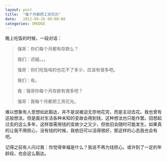 ```yaml
---
layout: post
title:  "每个月都把工资花光"
date:   2012-09-26 09:00:00
categories: SMUDGE
---
```


晚上吃饭的时候，一段对话：



<blockquote>

强哥：你们每个月都有存款么？



我们：迟疑。。。



强哥：你们吃饭啥的也花不了多少，应该有很多吧。



我们：有。



我：强哥你每个月存款有很多吧？



强哥：我每个月都把工资花光。

</blockquote>



难以想象有人思想如此豁达，并不是说被迫无奈地花完，而是主动去花。我也曾有这般想法，但是面对生活各种未知的变故会用到钱，这种想法也只能作罢。回想起过去的这么多年，这样亟需用钱的变故少之又少，但依旧会随时可能发生。如果真的让我不用担心，没有钱的时候，我依旧可以活得很好，那这样的心态我也会有吧。 



记得之前有人问过我：你觉得幸福是什么？我说不再为钱担心。或许到了一定的年龄段，也会这么豁达。